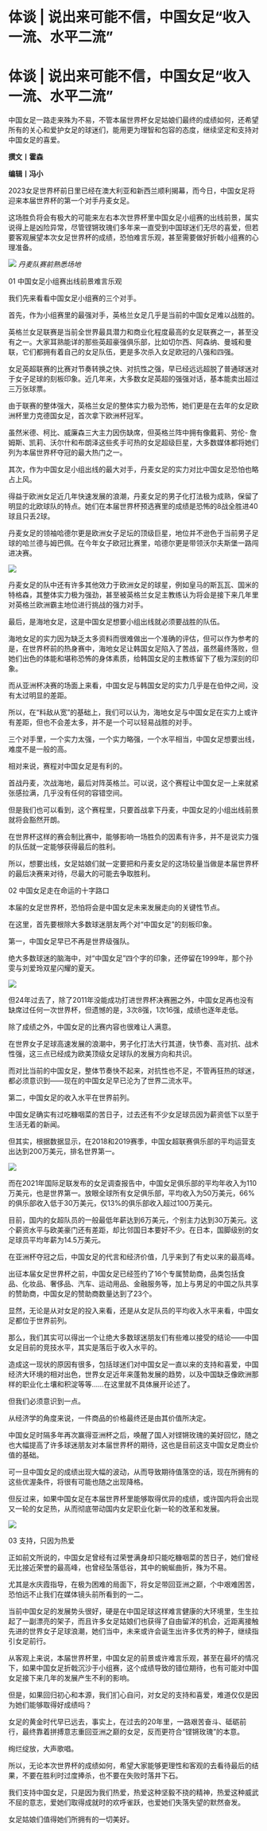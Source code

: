 # 体谈 | 说出来可能不信，中国女足“收入一流、水平二流”

# 体谈 | 说出来可能不信，中国女足“收入一流、水平二流”

中国女足一路走来殊为不易，不管本届世界杯女足姑娘们最终的成绩如何，还希望所有的关心和爱护女足的球迷们，能用更为理智和包容的态度，继续坚定和支持对中国女足的喜爱。

**撰文丨霍森**

**编辑丨冯小**

2023女足世界杯前日里已经在澳大利亚和新西兰顺利揭幕，而今日，中国女足将迎来本届世界杯的第一个对手丹麦女足。

这场胜负将会有极大的可能来左右本次世界杯里中国女足小组赛的出线前景，属实说得上是凶险异常，尽管铿锵玫瑰们多年来一直受到中国球迷们无尽的喜爱，但若要客观展望本次女足世界杯的成绩，恐怕难言乐观，甚至需要做好折戟小组赛的心理准备。

![](https://inews.gtimg.com/news_bt/OPzziFClN9c0oKHewHjCUsU8cgsMqVnFCfDGyY_SEMUkgAA/1000)
_丹麦队赛前熟悉场地_

01 中国女足小组赛出线前景难言乐观

我们先来看看中国女足小组赛的三个对手。

首先，作为小组赛里的最强对手，英格兰女足几乎是当前的中国女足难以战胜的。

英格兰女足联赛是当前全世界最具潜力和商业化程度最高的女足联赛之一，甚至没有之一。大家耳熟能详的那些英超豪强俱乐部，比如切尔西、阿森纳、曼城和曼联，它们都拥有着自己的女足队伍，更是多次杀入女足欧冠的八强和四强。

女足英超联赛的比赛对节奏转换之快、对抗性之强，早已经远远超脱了普通球迷对于女子足球的刻板印象。近几年来，大多数女足英超的强强对话，基本能卖出超过三万张球票。

由于联赛的整体强大，英格兰女足的整体实力极为恐怖，她们更是在去年的女足欧洲杯里力克德国女足，首次拿下欧洲杯冠军。

虽然米德、柯比、威廉森三大主力因伤缺席，但英格兰阵中拥有像戴莉、劳伦-
詹姆斯、凯莉、沃尔什和布朗泽这些炙手可热的女足超级巨星，大多数媒体都将她们列为本届世界杯夺冠的最大热门之一。

其次，作为中国女足小组出线的最大对手，丹麦女足的实力对比中国女足恐怕也略占上风。

得益于欧洲女足近几年快速发展的浪潮，丹麦女足的男子化打法极为成熟，保留了明显的北欧球队的特点。她们在本届世界杯预选赛里的成绩是恐怖的8战全胜进40球且只丢2球。

丹麦女足的领袖哈德尔更是欧洲女子足坛的顶级巨星，地位并不逊色于当前男子足球的哈兰德与姆巴佩。在今年女子欧冠比赛里，哈德尔更是带领沃尔夫斯堡一路闯进决赛。

![](https://inews.gtimg.com/news_bt/OtdEUYU0xe3dT9z4XekzBqbiBWWfPulC4aBsPy1i_4BhgAA/1000)

丹麦女足的队中还有许多其他效力于欧洲女足的球星，例如皇马的斯瓦瓦、国米的特格森，其整体实力极为强劲，甚至被英格兰女足主教练认为将会是接下来几年里对英格兰欧洲霸主地位进行挑战的强力对手。

最后，是海地女足，这是中国女足想要小组出线就必须要战胜的队伍。

海地女足的实力因为缺乏太多资料而很难做出一个准确的评估，但可以作为参考的是，在世界杯前的热身赛中，海地女足让韩国女足陷入了苦战，虽然最终落败，但她们出色的体能和堪称恐怖的身体素质，给韩国女足的主教练留下了极为深刻的印象。

而从亚洲杯决赛的场面上来看，中国女足与韩国女足的实力几乎是在伯仲之间，没有太过明显的差距。

所以，在“料敌从宽”的基础上，我们可以认为，海地女足与中国女足在实力上或许有差距，但也不会差太多，并不是一个可以轻易战胜的对手。

三个对手里，一个实力太强，一个实力略强，一个水平相当，中国女足想要出线，难度不是一般的高。

相对来说，赛程对中国女足是有利的。

首战丹麦，次战海地，最后对阵英格兰。可以说，这个赛程让中国女足一上来就紧张感拉满，几乎没有任何的容错空间。

但是我们也可以看到，这个赛程里，只要首战拿下丹麦，中国女足的小组出线前景就将会豁然开朗。

在世界杯这样的赛会制比赛中，能够影响一场胜负的因素有许多，并不是说实力强的队伍就一定能够获得最后的胜利。

所以，想要出线，女足姑娘们就一定要把和丹麦女足的这场较量当做是本届世界杯的最后决赛来对待，尽最大的可能去争取胜利。

02 中国女足走在命运的十字路口

本届的女足世界杯，恐怕将会是中国女足未来发展走向的关键性节点。

在这里，首先要根除大多数球迷朋友两个对“中国女足”的刻板印象。

第一，中国女足早已不再是世界级强队。

绝大多数球迷的脑海中，对“中国女足”四个字的印象，还停留在1999年，那个孙雯与刘爱玲双星闪耀的夏天。

![](https://inews.gtimg.com/news_bt/Of8CAMQ3fGq4EvE9VzA_OuqijYl85pJ5lIZlXOlK2WBdkAA/1000)

但24年过去了，除了2011年没能成功打进世界杯决赛圈之外，中国女足再也没有缺席过任何一次世界杯，但遗憾的是，3次8强，1次16强，成绩也逐年走低。

除了成绩之外，中国女足的比赛内容也很难让人满意。

在世界女子足球高速发展的浪潮中，男子化打法大行其道，快节奏、高对抗、战术性强，这三点已经成为欧美顶级女足球队的发展方向和共识。

而对比当前的中国女足，整体节奏快不起来，对抗性也不足，不管再狂热的球迷，都必须意识到——现在的中国女足早已沦为了世界二流水平。

第二，中国女足的收入水平在世界前列。

中国女足确实有过吃糠咽菜的苦日子，过去还有不少女足球员因为薪资低下以至于生活无着的新闻。

但其实，根据数据显示，在2018和2019赛季，中国女超联赛俱乐部的平均运营支出达到200万美元，排名世界第一。

![](https://inews.gtimg.com/news_bt/OIzI90kd1YYBZYxRQZIXXn4N0MKO5e_uc3WVZNKyWUbNcAA/1000)

而在2021年国际足联发布的女足调查报告中，中国女足俱乐部的平均年收入为110万美元，也是世界第一。放眼全球所有女足俱乐部，平均收入为50万美元，66%的俱乐部收入低于30万美元，仅13%的俱乐部收入超过100万美元。

目前，国内的女超队员的一般最低年薪达到6万美元，个别主力达到30万美元。这个薪资水平与欧美豪门还有差距，却比邻国日本要好不少。在日本，国脚级别的女足球员平均年薪为14.5万美元。

在亚洲杯夺冠之后，中国女足的代言和经济价值，几乎来到了有史以来的最高峰。

出征本届女足世界杯之前，中国女足已经签约了16个专属赞助商，品类包括食品、化妆品、奢侈品、汽车、运动用品、金融服务等，加上与男足的中国之队共享的赞助商，中国女足的赞助商数量达到了23个。

显然，无论是从对女足的投入来看，还是从女足队员的平均收入水平来看，中国女足都位于世界前列。

那么，我们其实可以得出一个让绝大多数球迷朋友们有些难以接受的结论——中国女足目前的竞技水平，其实是落后于收入水平的。

造成这一现状的原因有很多，包括球迷们对中国女足一直以来的支持和喜爱，中国经济大环境的相对出色，世界女足近年来蓬勃发展的趋势，以及中国缺乏像欧洲那样的职业化土壤和积淀等等……在这里就不具体展开论述了。

但我们必须意识到一点。

从经济学的角度来说，一件商品的价格最终还是由其价值所决定。

中国女足时隔多年再次赢得亚洲杯之后，唤醒了国人对铿锵玫瑰的美好回忆，随之也大幅提高了许多球迷朋友对本届世界杯的期待，这也是目前这支中国女足商业价值的基础。

可一旦中国女足的成绩出现大幅的波动，从而导致期待值落空的话，现在所拥有的这些优渥条件，将很有可能也随之出现降格。

但反过来，如果中国女足在本届世界杯里能够取得优异的成绩，或许国内将会出现又一轮的女足热，从而彻底带动国内女足职业化新一轮的改革和发展。

![](https://inews.gtimg.com/news_bt/OZ5z8Ppl9YQD5fpKNWbGy6BGefhWqXpQ0XaBYEIeNeKhgAA/1000)

03 支持，只因为热爱

正如前文所说的，中国女足曾经有过荣誉满身却只能吃糠咽菜的苦日子，她们曾经无比接近荣誉的最高峰，也曾经坠落低谷，其中的蜿蜒曲折，殊为不易。

尤其是水庆霞指导，在极为困难的局面下，将女足带回亚洲之巅，个中艰难困苦，恐怕远不止我们在媒体镜头前所看到的一二。

当前中国女足的发展势头很好，硬是在中国足球这样难言健康的大环境里，生生拉起了一副漂亮的架子，而且许多女足姑娘们也获得了自由留洋的机会，近距离接触先进的世界女子足球浪潮，她们当中，未来或许会诞生出许多优秀的种子，继续指引女足前行。

从客观上来说，本届世界杯里，中国女足的前景或许难言乐观，甚至在最坏的情况下，如果中国女足折戟沉沙于小组赛，这个成绩导致的错位期待，也有可能对中国女足接下来几年的发展产生不利的影响。

但是，如果回归初心和本源，我们扪心自问，对女足的支持和喜爱，难道仅仅是因为她们能够取得好成绩吗？

女足的黄金时代早已远去，事实上，在过去的20年里，一路艰苦奋斗、砥砺前行，最终靠着拼搏意志重回亚洲之巅的女足，反而更符合“铿锵玫瑰”的本意。

绚烂绽放，大声歌唱。

所以，无论本次世界杯的成绩如何，希望大家能够更理性和客观的去看待最后的结果，不要在胜利时过度捧杀，也不要在失败时落井下石。

我们支持中国女足，只是因为我们热爱，热爱这种坚毅不挠的精神，热爱这种威武不屈的意志，爱她们取得成就时的欢呼雀跃，也爱她们失落失望的默然奋发。

女足姑娘们值得她们所拥有的一切美好。

